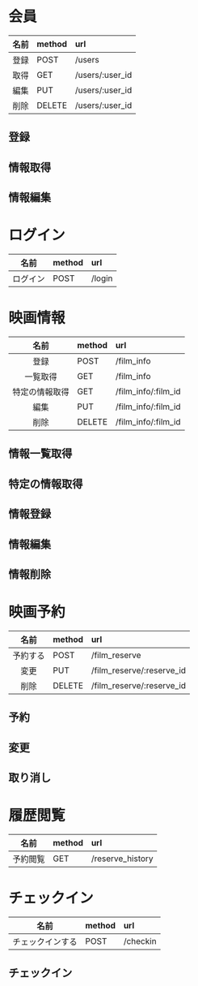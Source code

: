 # 会員

|名前|method|url|
|:-:|:--|:--|
|登録|POST|/users|
|取得|GET|/users/:user_id|
|編集|PUT|/users/:user_id|
|削除|DELETE|/users/:user_id|

## 登録

## 情報取得

## 情報編集

# ログイン

|名前|method|url|
|:-:|:--|:--|
|ログイン|POST|/login|


# 映画情報

|名前|method|url|
|:-:|:--|:--|
|登録|POST|/film_info|
|一覧取得|GET|/film_info|
|特定の情報取得|GET|/film_info/:film_id|
|編集|PUT|/film_info/:film_id|
|削除|DELETE|/film_info/:film_id|

## 情報一覧取得

## 特定の情報取得

## 情報登録

## 情報編集

## 情報削除

# 映画予約

|名前|method|url|
|:-:|:--|:--|
|予約する|POST|/film_reserve|
|変更|PUT|/film_reserve/:reserve_id|
|削除|DELETE|/film_reserve/:reserve_id|

## 予約

## 変更

## 取り消し

# 履歴閲覧

|名前|method|url|
|:-:|:--|:--|
|予約閲覧|GET|/reserve_history|

# チェックイン

|名前|method|url|
|:-:|:--|:--|
|チェックインする|POST|/checkin|

## チェックイン

